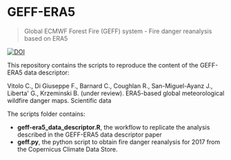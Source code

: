 # GEFF-ERA5
> Global ECMWF Forest Fire (GEFF) system - Fire danger reanalysis based on ERA5

[![DOI](https://zenodo.org/badge/196549445.svg)](https://zenodo.org/badge/latestdoi/196549445)

This repository contains the scripts to reproduce the content of the GEFF-ERA5 data descriptor:

Vitolo C., Di Giuseppe F., Barnard C., Coughlan R., San-Miguel-Ayanz J., Liberta' G., Krzeminski B. (under review). ERA5-based global meteorological wildfire danger maps. Scientific data

The scripts folder contains:

  - **geff-era5_data_descriptor.R**, the workflow to replicate the analysis described in the GEFF-ERA5 data descriptor paper
  - **geff.py**, the python script to obtain fire danger reanalysis for 2017 from the Copernicus Climate Data Store.
